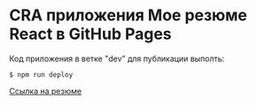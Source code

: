 # CRA приложения Мое резюме React в GitHub Pages

Код приложения в ветке "dev" для публикации выполть:

`$ npm run deploy`

[Ссылка на резюме](https://wmcheck.github.io/job-resume/)
